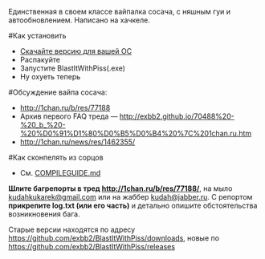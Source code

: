 Единственная в своем классе вайпалка сосача, с няшным гуи и автообновлением. Написано на хачкеле.

#Как установить
+ [Скачайте версию для вашей ОС](https://github.com/exbb2/BlastItWithPiss/releases)
+ Распакуйте
+ Запустите BlastItWithPiss(.exe)
+ Ну охуеть теперь

#Обсуждение вайпа сосача:
+ http://1chan.ru/b/res/77188
+ Архив первого FAQ треда — http://exbb2.github.io/70488%20-%20_b_%20-%20%D0%91%D1%80%D0%B5%D0%B4%20%7C%201chan.ru.htm
+ http://1chan.ru/news/res/1462355/

#Как сконпелять из сорцов
+ См. [COMPILEGUIDE.md](https://github.com/exbb2/BlastItWithPiss/blob/master/COMPILEGUIDE.md)

**Шлите багрепорты в тред http://1chan.ru/b/res/77188/**, на мыло kudahkukarek@gmail.com или на жаббер kudah@jabber.ru. С репортом **прикрепите log.txt (или его часть)** и детально опишите обстоятельства возникновения бага.

Старые версии находятся по адресу https://github.com/exbb2/BlastItWithPiss/downloads, новые по https://github.com/exbb2/BlastItWithPiss/releases
